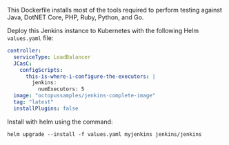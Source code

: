 This Dockerfile installs most of the tools required to perform testing against Java, DotNET Core, PHP, Ruby, Python, and Go.

Deploy this Jenkins instance to Kubernetes with the following Helm `values.yaml` file:

```yaml
controller:
  serviceType: LoadBalancer
  JCasC:
    configScripts:
      this-is-where-i-configure-the-executors: |
        jenkins:
          numExecutors: 5
  image: "octopussamples/jenkins-complete-image"
  tag: "latest"
  installPlugins: false
```

Install with helm using the command:
```
helm upgrade --install -f values.yaml myjenkins jenkins/jenkins
```
